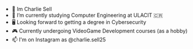 - 👋 Im Charlie Sell
- 🏫 I’m currently studying Computer Engineering at ULACIT 🇨🇷
- 🖥️ Looking forward to getting a degree in Cybersecurity
- 🎮 Currently undergoing VideoGame Development courses (as a hobby)
- 📫 I'm on Instagram as @charlie.sell25

<!---
Charlie2502/Charlie2502 is a ✨ special ✨ repository because its `README.md` (this file) appears on your GitHub profile.
You can click the Preview link to take a look at your changes.
--->
